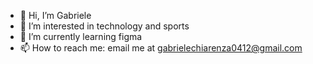 - 👋 Hi, I’m Gabriele
- 👀 I’m interested in technology and sports
- 🌱 I’m currently learning figma
- 📫 How to reach me: email me at gabrielechiarenza0412@gmail.com
